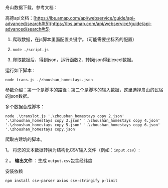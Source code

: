 舟山数据下载，参考文档：

高德api文档：[https://lbs.amap.com/api/webservice/guide/api-advanced/search#t5](https://lbs.amap.com/api/webservice/guide/api-advanced/search#t5)


1. 爬取数据，在js脚本里面配置关键字。（可能需要坐标系的配置）
2. ```
   node ./script.js
   ```
3. 爬取数据后，得到json，运行函数2，转换json得到excel数据。

运行如下脚本：

```
node trans.js ./zhoushan_homestays.json
```

参数介绍：第一个是脚本的路径；第二个是脚本的输入数据，这里选择舟山的民宿的json数据。


多个数据合成脚本：

```
node .\translot.js '.\zhoushan_homestays copy 2.json' '.\zhoushan_homestays copy 3.json' '.\zhoushan_homestays copy 4.json' '.\zhoushan_homestays copy 5.json' '.\zhoushan_homestays copy 6.json' '.\zhoushan_homestays copy.json'
```


爬取古建筑的脚本。

1。 将您的文本数据转换为结构化CSV输入文件（例如：`input.csv`）:

2 。 **输出文件** ：生成 `output.csv`包含经纬度


安装依赖

```
npm install csv-parser axios csv-stringify p-limit

```
